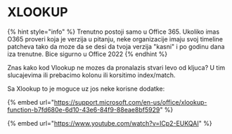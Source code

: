# XLOOKUP

{% hint style="info" %}
Trenutno postoji samo u Office 365. Ukoliko imas O365 proveri koja je verzija u pitanju, neke organizacije imaju svoj timeline patcheva tako da moze da se desi da tvoja verzija "kasni" i po godinu dana iza trenutne. Bice sigurno u Office 2022
{% endhint %}

Znas kako kod Vlookup ne mozes da pronalazis stvari levo od kljuca? U tim slucajevima ili prebacimo kolonu ili korsitimo index/match. 

Sa Xlookup to je moguce uz jos neke korisne dodatke:

{% embed url="https://support.microsoft.com/en-us/office/xlookup-function-b7fd680e-6d10-43e6-84f9-88eae8bf5929" %}

{% embed url="https://www.youtube.com/watch?v=ICp2-EUKQAI" %}



